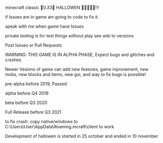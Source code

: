 minecraft classic 🎃0.33🎃 HALLOWEN 🎃🎃🎃🎃🎃!!!

if Issues are in game am going to code to fix it.

speak with me when game have Issues

private testing is for test things without play see wiki to versions

Post Issues or Pull Requests

WARNING: THIS GAME IS IN ALPHA PHASE, Expect bugs and glitches and crashes.

Newer Vesions of game can add new features, game inprovement, new mobs, new blocks and items, new gui, and way to fix bugs is possible!

pre-alpha before 2019, Passed

alpha before Q4 2019

beta before Q3 2020

Full Release before Q3 2021


to fix crash: copy native/windows to C:\Users\User\AppData\Roaming\.mcraft\client to work

Development of hallowen is started in 25 october and ended in 10 november
